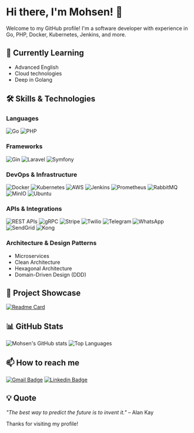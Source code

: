 # Hi there, I'm Mohsen! 👋

Welcome to my GitHub profile! I'm a software developer with experience in Go, PHP, Docker, Kubernetes, Jenkins, and more.

[//]: # (![Profile views]&#40;https://komarev.com/ghpvc/?username=mohsenabedy91&color=green&#41;)

## 🌱 Currently Learning
- Advanced English
- Cloud technologies
- Deep in Golang

## 🛠️ Skills & Technologies
### Languages
![Go](https://img.shields.io/badge/Go-00ADD8?style=for-the-badge&logo=go&logoColor=white)
![PHP](https://img.shields.io/badge/PHP-777BB4?style=for-the-badge&logo=php&logoColor=white)

### Frameworks
![Gin](https://img.shields.io/badge/Gin-00ADD8?style=for-the-badge&logo=go&logoColor=white)
![Laravel](https://img.shields.io/badge/Laravel-FF2D20?style=for-the-badge&logo=laravel&logoColor=white)
![Symfony](https://img.shields.io/badge/Symfony-000000?style=for-the-badge&logo=symfony&logoColor=white)

### DevOps & Infrastructure
![Docker](https://img.shields.io/badge/Docker-2496ED?style=for-the-badge&logo=docker&logoColor=white)
![Kubernetes](https://img.shields.io/badge/Kubernetes-326CE5?style=for-the-badge&logo=kubernetes&logoColor=white)
![AWS](https://img.shields.io/badge/AWS-232F3E?style=for-the-badge&logo=amazon-aws&logoColor=white)
![Jenkins](https://img.shields.io/badge/Jenkins-D24939?style=for-the-badge&logo=jenkins&logoColor=white)
![Prometheus](https://img.shields.io/badge/Prometheus-E6522C?style=for-the-badge&logo=prometheus&logoColor=white)
![RabbitMQ](https://img.shields.io/badge/RabbitMQ-FF6600?style=for-the-badge&logo=rabbitmq&logoColor=white)
![MinIO](https://img.shields.io/badge/MinIO-00C3A0?style=for-the-badge&logo=minio&logoColor=white)
![Ubuntu](https://img.shields.io/badge/Ubuntu-E95420?style=for-the-badge&logo=ubuntu&logoColor=white)

### APIs & Integrations
![REST APIs](https://img.shields.io/badge/REST-02569B?style=for-the-badge&logo=rest&logoColor=white)
![gRPC](https://img.shields.io/badge/gRPC-00ADD8?style=for-the-badge&logo=go&logoColor=white)
![Stripe](https://img.shields.io/badge/Stripe-008CFF?style=for-the-badge&logo=stripe&logoColor=white)
![Twilio](https://img.shields.io/badge/Twilio-F22F46?style=for-the-badge&logo=twilio&logoColor=white)
![Telegram](https://img.shields.io/badge/Telegram-2CA5E0?style=for-the-badge&logo=telegram&logoColor=white)
![WhatsApp](https://img.shields.io/badge/WhatsApp-25D366?style=for-the-badge&logo=whatsapp&logoColor=white)
![SendGrid](https://img.shields.io/badge/SendGrid-00BFFF?style=for-the-badge&logo=sendgrid&logoColor=white)
![Kong](https://img.shields.io/badge/Kong-00ADD8?style=for-the-badge&logo=go&logoColor=white)

### Architecture & Design Patterns
- Microservices
- Clean Architecture
- Hexagonal Architecture
- Domain-Driven Design (DDD)

## 🚀 Project Showcase
[![Readme Card](https://github-readme-stats.vercel.app/api/pin/?username=mohsenabedy91&repo=polyglot-sentences)](https://github.com/mohsenabedy91/polyglot-sentences)

## 📊 GitHub Stats
![Mohsen's GitHub stats](https://github-readme-stats.vercel.app/api?username=mohsenabedy91&show_icons=true&theme=radical)
![Top Languages](https://github-readme-stats.vercel.app/api/top-langs/?username=mohsenabedy91&layout=compact&theme=radical)

## 📫 How to reach me
[![Gmail Badge](https://img.shields.io/badge/Gmail-D14836?style=for-the-badge&logo=gmail&logoColor=white)](mailto:mohsenabedy1991@gmail.com) 
[![Linkedin Badge](https://img.shields.io/badge/LinkedIn-0077B5?style=for-the-badge&logo=linkedin&logoColor=white)](https://www.linkedin.com/in/mohsen-abedy/)

## 💡 Quote
_"The best way to predict the future is to invent it."_ – Alan Kay

Thanks for visiting my profile!
